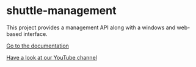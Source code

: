 shuttle-management
==================

This project provides a management API along with a windows and web-based interface.

[Go to the documentation](http://shuttle.github.io/shuttle-management/)

[Have a look at our YouTube channel](http://www.youtube.com/user/shuttleservicebus)
